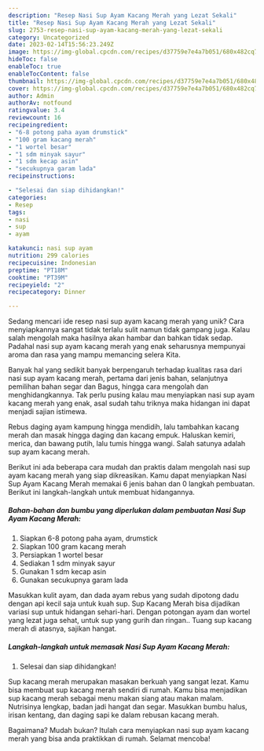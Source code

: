 ```yaml
---
description: "Resep Nasi Sup Ayam Kacang Merah yang Lezat Sekali"
title: "Resep Nasi Sup Ayam Kacang Merah yang Lezat Sekali"
slug: 2753-resep-nasi-sup-ayam-kacang-merah-yang-lezat-sekali
category: Uncategorized
date: 2023-02-14T15:56:23.249Z
image: https://img-global.cpcdn.com/recipes/d37759e7e4a7b051/680x482cq70/nasi-sup-ayam-kacang-merah-foto-resep-utama.jpg
hideToc: false
enableToc: true
enableTocContent: false
thumbnail: https://img-global.cpcdn.com/recipes/d37759e7e4a7b051/680x482cq70/nasi-sup-ayam-kacang-merah-foto-resep-utama.jpg
cover: https://img-global.cpcdn.com/recipes/d37759e7e4a7b051/680x482cq70/nasi-sup-ayam-kacang-merah-foto-resep-utama.jpg
author: Admin
authorAv: notfound
ratingvalue: 3.4
reviewcount: 16
recipeingredient:
- "6-8 potong paha ayam drumstick"
- "100 gram kacang merah"
- "1 wortel besar"
- "1 sdm minyak sayur"
- "1 sdm kecap asin"
- "secukupnya garam lada"
recipeinstructions:

- "Selesai dan siap dihidangkan!"
categories:
- Resep
tags:
- nasi
- sup
- ayam

katakunci: nasi sup ayam 
nutrition: 299 calories
recipecuisine: Indonesian
preptime: "PT18M"
cooktime: "PT39M"
recipeyield: "2"
recipecategory: Dinner

---
```





Sedang mencari ide resep nasi sup ayam kacang merah yang unik? Cara menyiapkannya sangat tidak terlalu sulit namun tidak gampang juga. Kalau salah mengolah maka hasilnya akan hambar dan bahkan tidak sedap. Padahal nasi sup ayam kacang merah yang enak seharusnya mempunyai aroma dan rasa yang mampu memancing selera Kita.





Banyak hal yang sedikit banyak berpengaruh terhadap kualitas rasa dari nasi sup ayam kacang merah, pertama dari jenis bahan, selanjutnya pemilihan bahan segar dan Bagus, hingga cara mengolah dan menghidangkannya. Tak perlu pusing kalau mau menyiapkan nasi sup ayam kacang merah yang enak,      asal sudah tahu triknya maka hidangan ini dapat menjadi sajian istimewa.














Rebus daging ayam kampung hingga mendidih, lalu tambahkan kacang merah dan masak hingga daging dan kacang empuk. Haluskan kemiri, merica, dan bawang putih, lalu tumis hingga wangi. Salah satunya adalah sup ayam kacang merah.






Berikut ini ada beberapa cara mudah dan praktis dalam mengolah nasi sup ayam kacang merah yang siap dikreasikan. Kamu dapat menyiapkan Nasi Sup Ayam Kacang Merah memakai 6 jenis bahan dan 0 langkah pembuatan. Berikut ini langkah-langkah untuk membuat hidangannya.

<!--inarticleads1-->

##### Bahan-bahan dan bumbu yang diperlukan dalam pembuatan Nasi Sup Ayam Kacang Merah:

1. Siapkan 6-8 potong paha ayam, drumstick
1. Siapkan 100 gram kacang merah
1. Persiapkan 1 wortel besar
1. Sediakan 1 sdm minyak sayur
1. Gunakan 1 sdm kecap asin
1. Gunakan secukupnya garam lada


Masukkan kulit ayam, dan dada ayam rebus yang sudah dipotong dadu dengan api kecil saja untuk kuah sup. Sup Kacang Merah bisa dijadikan variasi sup untuk hidangan sehari-hari. Dengan potongan ayam dan wortel yang lezat juga sehat, untuk sup yang gurih dan ringan.. Tuang sup kacang merah di atasnya, sajikan hangat. 

<!--inarticleads2-->

##### Langkah-langkah untuk memasak Nasi Sup Ayam Kacang Merah:


1. Selesai dan siap dihidangkan!

Sup kacang merah merupakan masakan berkuah yang sangat lezat. Kamu bisa membuat sup kacang merah sendiri di rumah. Kamu bisa menjadikan sup kacang merah sebagai menu makan siang atau makan malam. Nutrisinya lengkap, badan jadi hangat dan segar. Masukkan bumbu halus, irisan kentang, dan daging sapi ke dalam rebusan kacang merah. 

Bagaimana? Mudah bukan? Itulah cara menyiapkan nasi sup ayam kacang merah yang bisa anda praktikkan di rumah. Selamat mencoba!
